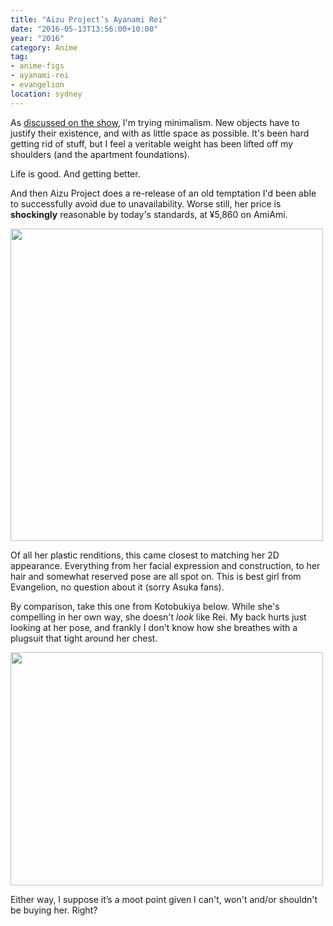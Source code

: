 ```yaml
---
title: "Aizu Project’s Ayanami Rei"
date: "2016-05-13T13:56:00+10:00"
year: "2016"
category: Anime
tag:
- anime-figs
- ayanami-rei
- evangelion
location: sydney
---
```

As [discussed on the show], I'm trying minimalism. New objects have to justify their existence, and with as little space as possible. It's been hard getting rid of stuff, but I feel a veritable weight has been lifted off my shoulders (and the apartment foundations).

Life is good. And getting better.

And then Aizu Project does a re-release of an old temptation I'd been able to successfully avoid due to unavailability. Worse still, her price is **shockingly** reasonable by today's standards, at ¥5,860 on AmiAmi.

<p><img src="https://rubenerd.com/files/2016/ayanamirei-aizu.jpg" srcset="https://rubenerd.com/files/2016/ayanamirei-aizu.jpg 1x, https://rubenerd.com/files/2016/ayanamirei-aizu@2x.jpg 2x" alt="" style="width:500px" /></p>

Of all her plastic renditions, this came closest to matching her 2D appearance. Everything from her facial expression and construction, to her hair and somewhat reserved pose are all spot on. This is best girl from Evangelion, no question about it (sorry Asuka fans).

By comparison, take this one from Kotobukiya below. While she's compelling in her own way, she doesn't *look* like Rei. My back hurts just looking at her pose, and frankly I don't know how she breathes with a plugsuit that tight around her chest.

<p><img src="https://rubenerd.com/files/2016/ayanamirei-kotobukiya.jpg" srcset="https://rubenerd.com/files/2016/ayanamirei-kotobukiya.jpg 1x, https://rubenerd.com/files/2016/ayanamirei-kotobukiya@2x.jpg 2x" alt="" style="width:500px; height:373px;" /></p>

Either way, I suppose it’s a moot point given I can't, won't and/or shouldn't be buying her. Right?

[discussed on the show]: https://rubenerd.com/show340/
